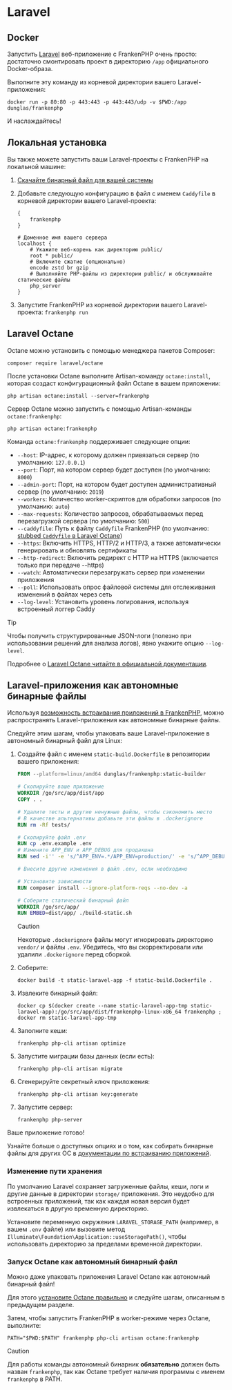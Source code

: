 # Laravel

## Docker

Запустить [Laravel](https://laravel.com) веб-приложение с FrankenPHP очень просто: достаточно смонтировать проект в директорию `/app` официального Docker-образа.

Выполните эту команду из корневой директории вашего Laravel-приложения:

```console
docker run -p 80:80 -p 443:443 -p 443:443/udp -v $PWD:/app dunglas/frankenphp
```

И наслаждайтесь!

## Локальная установка

Вы также можете запустить ваши Laravel-проекты с FrankenPHP на локальной машине:

1. [Скачайте бинарный файл для вашей системы](README.md#standalone-бинарный-файл)
2. Добавьте следующую конфигурацию в файл с именем `Caddyfile` в корневой директории вашего Laravel-проекта:

    ```caddyfile
    {
    	frankenphp
    }

    # Доменное имя вашего сервера
    localhost {
    	# Укажите веб-корень как директорию public/
    	root * public/
    	# Включите сжатие (опционально)
    	encode zstd br gzip
    	# Выполняйте PHP-файлы из директории public/ и обслуживайте статические файлы
    	php_server
    }
    ```

3. Запустите FrankenPHP из корневой директории вашего Laravel-проекта: `frankenphp run`

## Laravel Octane

Octane можно установить с помощью менеджера пакетов Composer:

```console
composer require laravel/octane
```

После установки Octane выполните Artisan-команду `octane:install`, которая создаст конфигурационный файл Octane в вашем приложении:

```console
php artisan octane:install --server=frankenphp
```

Сервер Octane можно запустить с помощью Artisan-команды `octane:frankenphp`:

```console
php artisan octane:frankenphp
```

Команда `octane:frankenphp` поддерживает следующие опции:

* `--host`: IP-адрес, к которому должен привязаться сервер (по умолчанию: `127.0.0.1`)
* `--port`: Порт, на котором сервер будет доступен (по умолчанию: `8000`)
* `--admin-port`: Порт, на котором будет доступен административный сервер (по умолчанию: `2019`)
* `--workers`: Количество worker-скриптов для обработки запросов (по умолчанию: `auto`)
* `--max-requests`: Количество запросов, обрабатываемых перед перезагрузкой сервера (по умолчанию: `500`)
* `--caddyfile`: Путь к файлу `Caddyfile` FrankenPHP (по умолчанию: [stubbed `Caddyfile` в Laravel Octane](https://github.com/laravel/octane/blob/2.x/src/Commands/stubs/Caddyfile))
* `--https`: Включить HTTPS, HTTP/2 и HTTP/3, а также автоматически генерировать и обновлять сертификаты
* `--http-redirect`: Включить редирект с HTTP на HTTPS (включается только при передаче --https)
* `--watch`: Автоматически перезагружать сервер при изменении приложения
* `--poll`: Использовать опрос файловой системы для отслеживания изменений в файлах через сеть
* `--log-level`: Установить уровень логирования, используя встроенный логгер Caddy

> [!TIP]
> Чтобы получить структурированные JSON-логи (полезно при использовании решений для анализа логов), явно укажите опцию `--log-level`.

Подробнее о [Laravel Octane читайте в официальной документации](https://laravel.com/docs/octane).

## Laravel-приложения как автономные бинарные файлы

Используя [возможность встраивания приложений в FrankenPHP](embed.md), можно распространять Laravel-приложения как автономные бинарные файлы.

Следуйте этим шагам, чтобы упаковать ваше Laravel-приложение в автономный бинарный файл для Linux:

1. Создайте файл с именем `static-build.Dockerfile` в репозитории вашего приложения:

    ```dockerfile
    FROM --platform=linux/amd64 dunglas/frankenphp:static-builder

    # Скопируйте ваше приложение
    WORKDIR /go/src/app/dist/app
    COPY . .

    # Удалите тесты и другие ненужные файлы, чтобы сэкономить место
    # В качестве альтернативы добавьте эти файлы в .dockerignore
    RUN rm -Rf tests/

    # Скопируйте файл .env
    RUN cp .env.example .env
    # Измените APP_ENV и APP_DEBUG для продакшна
    RUN sed -i'' -e 's/^APP_ENV=.*/APP_ENV=production/' -e 's/^APP_DEBUG=.*/APP_DEBUG=false/' .env

    # Внесите другие изменения в файл .env, если необходимо

    # Установите зависимости
    RUN composer install --ignore-platform-reqs --no-dev -a

    # Соберите статический бинарный файл
    WORKDIR /go/src/app/
    RUN EMBED=dist/app/ ./build-static.sh
    ```

    > [!CAUTION]
    >
    > Некоторые `.dockerignore` файлы могут игнорировать директорию `vendor/` и файлы `.env`. Убедитесь, что вы скорректировали или удалили `.dockerignore` перед сборкой.

2. Соберите:

    ```console
    docker build -t static-laravel-app -f static-build.Dockerfile .
    ```

3. Извлеките бинарный файл:

    ```console
    docker cp $(docker create --name static-laravel-app-tmp static-laravel-app):/go/src/app/dist/frankenphp-linux-x86_64 frankenphp ; docker rm static-laravel-app-tmp
    ```

4. Заполните кеши:

    ```console
    frankenphp php-cli artisan optimize
    ```

5. Запустите миграции базы данных (если есть):

    ```console
    frankenphp php-cli artisan migrate
    ```

6. Сгенерируйте секретный ключ приложения:

    ```console
    frankenphp php-cli artisan key:generate
    ```

7. Запустите сервер:

    ```console
    frankenphp php-server
    ```

Ваше приложение готово!

Узнайте больше о доступных опциях и о том, как собирать бинарные файлы для других ОС в [документации по встраиванию приложений](embed.md).

### Изменение пути хранения

По умолчанию Laravel сохраняет загруженные файлы, кеши, логи и другие данные в директории `storage/` приложения. Это неудобно для встроенных приложений, так как каждая новая версия будет извлекаться в другую временную директорию.

Установите переменную окружения `LARAVEL_STORAGE_PATH` (например, в вашем `.env` файле) или вызовите метод `Illuminate\Foundation\Application::useStoragePath()`, чтобы использовать директорию за пределами временной директории.

### Запуск Octane как автономный бинарный файл

Можно даже упаковать приложения Laravel Octane как автономный бинарный файл!

Для этого [установите Octane правильно](#laravel-octane) и следуйте шагам, описанным в предыдущем разделе.

Затем, чтобы запустить FrankenPHP в worker-режиме через Octane, выполните:

```console
PATH="$PWD:$PATH" frankenphp php-cli artisan octane:frankenphp
```

> [!CAUTION]
> Для работы команды автономный бинарник **обязательно** должен быть назван `frankenphp`, так как Octane требует наличия программы с именем `frankenphp` в PATH.
